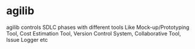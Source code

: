 # agilib
agilib controls SDLC phases with different tools Like Mock-up/Prototyping Tool, 
Cost Estimation Tool, Version Control System, Collaborative Tool,  Issue Logger etc
